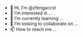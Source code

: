 - 👋 Hi, I’m @zfengaccst
- 👀 I’m interested in ...
- 🌱 I’m currently learning ...
- 💞️ I’m looking to collaborate on ...
- 📫 How to reach me ...

<!---
zfengaccst/zfengaccst is a ✨ special ✨ repository because its `README.md` (this file) appears on your GitHub profile.
You can click the Preview link to take a look at your changes.
--->

<template>
  <div class="md-example-child md-example-child-captcha">
    <md-field title="文案">
      <md-input-item
        title="标题"
        v-model="title"
      ></md-input-item>
      <md-input-item
        title="插槽内容"
        v-model="content"
      ></md-input-item>
      <md-input-item
        title="短信验证码"
        value="1234"
        readonly
      ></md-input-item>
    </md-field>

    <md-field title="配置">

      <md-field-item
        title="限制验证码长度"
        customized
        align="right">
        <md-switch v-model="limit"></md-switch>
      </md-field-item>

      <md-input-item
        title="验证码长度"
        type="tel"
        v-model="maxlength"
      ></md-input-item>

      <md-field-item
        title="采用掩码"
        customized
        align="right">
        <md-switch v-model="mask"></md-switch>
      </md-field-item>

      <md-field-item
        title="使用系统键盘"
        customized
        align="right">
        <md-switch v-model="system"></md-switch>
      </md-field-item>

    </md-field>
    <md-button @click="next">确定</md-button>

    <md-captcha
      ref="captcha"
      v-model="show"
      :title="title"
      :maxlength="limit ? parseFloat(maxlength) : -1"
      :system="system"
      :mask="mask"
      :appendTo="appendTo"
      @submit="submit"
      @show="onShow"
      @hide="onHide"
      @send="onSend"
    >
      {{content}}
    </md-captcha>
	</div>
</template>

<script>
import {Button, Toast, Captcha, InputItem, Field, FieldItem, Switch} from 'mand-mobile'

export default {
  name: 'captcha-demo',
  /* DELETE */
  title: '自定义',
  titleEnUS: 'Customize',
  height: 650,
  /* DELETE */
  components: {
    [Button.name]: Button,
    [Captcha.name]: Captcha,
    [InputItem.name]: InputItem,
    [Field.name]: Field,
    [FieldItem.name]: FieldItem,
    [Switch.name]: Switch,
  },
  data() {
    return {
      show: false,
      appendTo: document.querySelector('.doc-demo-box-priview') || document.body,
      title: '输入验证码',
      content: '验证码已发送至 186****5407',
      limit: true,
      maxlength: '4',
      mask: false,
      system: false,
    }
  },
  methods: {
    next() {
      this.show = true
    },
    submit(val) {
      const max = parseFloat(this.maxlength)
      if (!this.limit || max < 0 || val.length === max) {
        if (val !== '1234') {
          this.$refs.captcha.setError('验证码错误，请重新输入')
        } else {
          this.show = false
          Toast({
            content: `你输入了${val}`,
          })
        }
      }
    },
    onSend() {
      console.log('click resend button.')
    },
    onShow() {},
    onHide() {},
  },
}

</script>

<style lang="stylus">
.md-example-child-captcha
  padding 20px
  .md-field
    margin-bottom 40px
</style>
